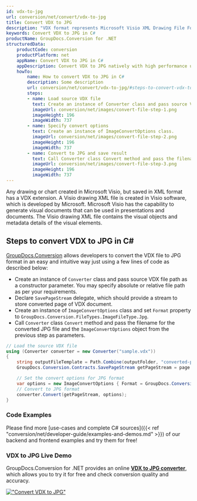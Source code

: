 ```yaml
---
id: vdx-to-jpg
url: conversion/net/convert/vdx-to-jpg
title: Convert VDX to JPG
description: "VDX format represents Microsoft Visio XML Drawing File Format with .vdx extension. Learn how to convert VDX to JPG file programmatically in C# language using GroupDocs.Conversion for .NET library."
keywords: Convert VDX to JPG in C#
productName: GroupDocs.Conversion for .NET
structuredData:
    productCode: conversion
    productPlatform: net
    appName: Convert VDX to JPG in C#
    appDescription: Convert VDX to JPG natively with high performance using C# language and server side GroupDocs.Conversion for .NET APIs, without the use of any software like Microsoft or Open Office.
    howTo:
        name: How to convert VDX to JPG in C# 
        description: Some description
        url: conversion/net/convert/vdx-to-jpg/#steps-to-convert-vdx-to-jpg-in-c
        steps:
        - name: Load source VDX file 
          text: Create an instance of Converter class and pass source VDX file path as a constructor parameter. You may specify absolute or relative file path as per your requirements. 
          imageUrl: conversion/net/images/convert-file-step-1.png
          imageHeight: 196
          imageWidth: 737
        - name: Specify convert options 
          text: Create an instance of ImageConvertOptions class.
          imageUrl: conversion/net/images/convert-file-step-2.png
          imageHeight: 196
          imageWidth: 737
        - name: Convert to JPG and save result 
          text: Call Converter class Convert method and pass the filename for the converted HTML file and the ImageConvertOptions object from the previous step as parameters.
          imageUrl: conversion/net/images/convert-file-step-3.png
          imageHeight: 196
          imageWidth: 737
---
```


Any drawing or chart created in Microsoft Visio, but saved in XML format has a VDX extension. A Visio drawing XML file is created in Visio software, which is developed by Microsoft. Microsoft Visio has the capability to generate visual documents that can be used in presentations and documents. The Visio drawing XML file contains the visual objects and metadata details of the visual elements.

## Steps to convert VDX to JPG in C#

[GroupDocs.Conversion](https://products.groupdocs.com/conversion/net) allows developers to convert the VDX file to JPG format in an easy and intuitive way just using a few lines of code as described below:

* Create an instance of `Converter` class and pass source VDX file path as a constructor parameter. You may specify absolute or relative file path as per your requirements. 
* Declare `SavePageStream` delegate, which should provide a stream to store converted page of VDX document.
* Create an instance of `ImageConvertOptions` class and set `Format` property to `GroupDocs.Conversion.FileTypes.ImageFileType.Jpg`.
* Call `Converter` class `Convert` method and pass the filename for the converted JPG file and the `ImageConvertOptions` object from the previous step as parameters.

```csharp
// Load the source VDX file
using (Converter converter = new Converter("sample.vdx"))
{
    string outputFileTemplate = Path.Combine(outputFolder, "converted-page-{0}.jpg");
    GroupDocs.Conversion.Contracts.SavePageStream getPageStream = page => new FileStream(string.Format(outputFileTemplate, page), FileMode.Create);

    // Set the convert options for JPG format
    var options = new ImageConvertOptions { Format = GroupDocs.Conversion.FileTypes.ImageFileType.Jpg };   
    // Convert to JPG format
    converter.Convert(getPageStream, options);
}
```

### Code Examples

Please find more [use-cases and complete C# sources]({{< ref "conversion/net/developer-guide/examples-and-demos.md" >}}) of our backend and frontend examples and try them for free!

### VDX to JPG Live Demo

GroupDocs.Conversion for .NET provides an online [**VDX to JPG converter**](https://products.groupdocs.app/conversion/vdx-to-jpg), which allows you to try it for free and check conversion quality and accuracy.

[!["Convert VDX to JPG"](conversion/net/images/convert-to-jpg/convert-vdx-to-jpg.png)](https://products.groupdocs.app/conversion/vdx-to-jpg)